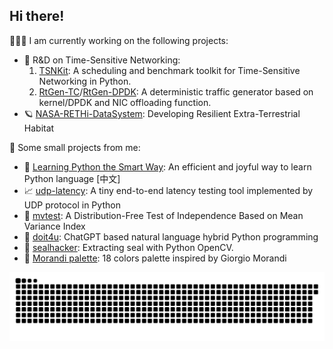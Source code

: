 ## Hi there!

🧑🏽‍💻 I am currently working on the following projects:

- 🔬 R&D on Time-Sensitive Networking: 
    1. [TSNKit](https://github.com/ChuanyuXue/tsnkit): A scheduling and benchmark toolkit for Time-Sensitive Networking in Python.
    2. [RtGen-TC](https://github.com/ChuanyuXue/RPiTSN)/[RtGen-DPDK](https://github.com/ChuanyuXue/rtgen-dpdk): A deterministic traffic generator based on kernel/DPDK and NIC offloading function.
- 🪐 [NASA-RETHi-DataSystem](https://github.com/ChuanyuXue/NASA-RETHi-DataService): Developing Resilient Extra-Terrestrial Habitat

🤷 Some small projects from me:
- 🧸 [Learning Python the Smart Way](https://github.com/datawhalechina/learn-python-the-smart-way): An efficient and joyful way to learn Python language \[中文\]
- 📈 [udp-latency](https://github.com/ChuanyuXue/udp-latency): A tiny end-to-end latency testing tool implemented by UDP protocol in Python
- 📐 [mvtest](https://github.com/ChuanyuXue/MVTest): A Distribution-Free Test of Independence Based on Mean Variance Index
- 🐶 [doit4u](https://github.com/ChuanyuXue/doit4u): ChatGPT based natural language hybrid Python programming
- 🦭 [sealhacker](https://github.com/ChuanyuXue/sealhacker): Extracting seal with Python OpenCV.
- 🎨 [Morandi palette](https://gist.github.com/ChuanyuXue/3a377f7c1629b0ce68bc6b393340d0fb): 18 colors palette inspired by Giorgio Morandi


![Snake animation](https://github.com/chuanyuxue/chuanyuxue/blob/output/github-contribution-grid-snake.svg)
